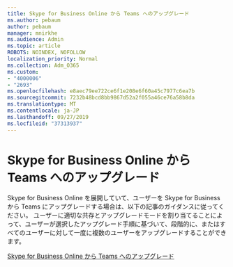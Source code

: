 ```yaml
---
title: Skype for Business Online から Teams へのアップグレード
ms.author: pebaum
author: pebaum
manager: mnirkhe
ms.audience: Admin
ms.topic: article
ROBOTS: NOINDEX, NOFOLLOW
localization_priority: Normal
ms.collection: Adm_O365
ms.custom:
- "4000006"
- "2693"
ms.openlocfilehash: e8aec79ee722ce6f1e208e6f60a45c7977c6ea7b
ms.sourcegitcommit: 7232b48bcd8bb9867d52a2f055a46ce76a58b8da
ms.translationtype: MT
ms.contentlocale: ja-JP
ms.lasthandoff: 09/27/2019
ms.locfileid: "37313937"
---
```

# <a name="upgrade-from-skype-for-business-online-to-teams"></a>Skype for Business Online から Teams へのアップグレード  

Skype for Business Online を展開していて、ユーザーを Skype for Business から Teams にアップグレードする場合は、以下の記事のガイダンスに従ってください。 ユーザーに適切な共存とアップグレードモードを割り当てることによって、ユーザーが選択したアップグレード手順に基づいて、段階的に、またはすべてのユーザーに対して一度に複数のユーザーをアップグレードすることができます。

[Skype for Business Online から Teams へのアップグレード](https://docs.microsoft.com/MicrosoftTeams/upgrade-to-teams-execute-skypeforbusinessonline) 